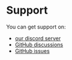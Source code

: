 # Support

You can get support on:

- [our discord server](https://discord.gg/JVyyDukQqV)
- [GitHub discussions](https://github.com/ElBe-Development/localizer-rs/discussions)
- [GitHub issues](https://github.com/ElBe-Development/localizer-rs/issues)

